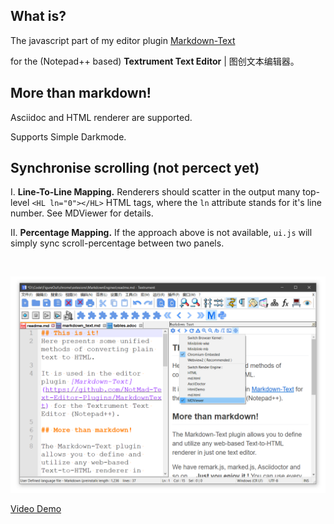 ## What is?
The javascript part of my editor plugin [Markdown-Text](https://github.com/NotMad-Text-Editor-Plugins/MarkdownText)

for the (Notepad++ based) **Textrument Text Editor** | 图创文本编辑器。


## More than markdown!

Asciidoc and HTML renderer are supported.

Supports Simple Darkmode.

## Synchronise scrolling (not percect yet)

I.  **Line-To-Line Mapping.** Renderers should scatter in the output many top-level `<HL ln="0"></HL>` HTML tags, where the `ln` attribute stands for it's line number. See MDViewer for details.

II. **Percentage Mapping.** If the approach above is not available, `ui.js` will simply sync scroll-percentage between two panels.

<br/>

![](screenshot.png)

[Video Demo](https://drive.google.com/file/d/1GH6_Uz3kwcxn9hfmIG8Shwezr4gM2Q4G/view?usp=sharing)









